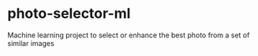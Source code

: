 # photo-selector-ml
Machine learning project to select or enhance the best photo from a set of similar images

